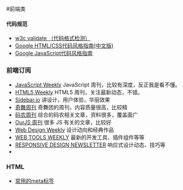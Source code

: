 #前端类
#### 代码规范
* [w3c validate （代码格式检测）](http://validator.w3.org/#validate_by_upload)
* [Google HTML/CSS代码风格指南(中文版)](http://blog.csdn.net/chajn/article/details/7538688)
* [Google JavaScript代码风格指南](http://keleyi.com/ziliao/googlejavascriptstyle.htm)

### 前端订阅
* [JavaScript Weekly](http://javascriptweekly.com/) JavaScript 周刊，比较有深度，反正我是看不懂。
* [HTML5 Weekly](http://html5weekly.com/) HTML5 周刊，关注最新动态，不错。
* [Sidebar.io](http://sidebar.io/) 讲设计，用户体验，华丽效果
* [奇舞周刊](http://www.75team.com/weekly/) 奇舞团的周刊，内容质量很高，比较精
* [码农周刊](http://weekly.manong.io/) 综合的码农相关文章，资料很多，覆盖面广
* [OurJS 周刊](http://ourjs.com/) 很多 JS 有关的文章，比较好
* [Web Design Weekly](http://web-design-weekly.com/) 设计动向和经典作品
* [WEB TOOLS WEEKLY](http://webtoolsweekly.com/) 最新的开发工具、插件组件等等
* [RESPONSIVE DESIGN NEWSLETTER](http://responsivedesignweekly.com/) 响应式设计动态、技巧等
* 

### HTML
* [常用的meta标签](http://get.jobdeer.com/6483.get)
